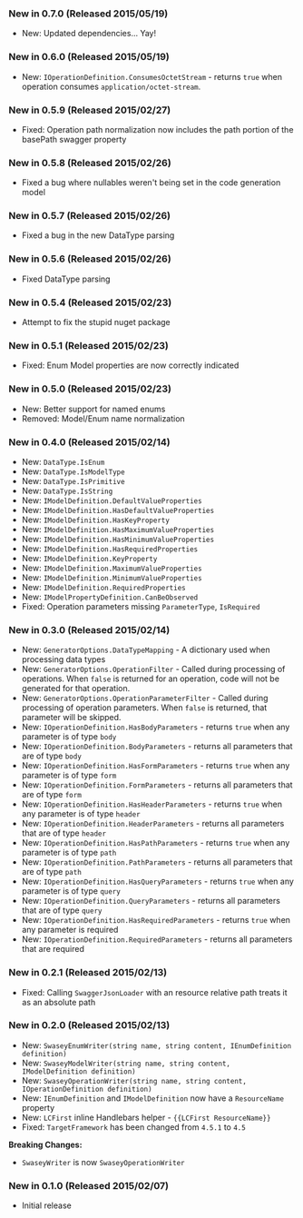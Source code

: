 ### New in 0.7.0 (Released 2015/05/19)
* New: Updated dependencies... Yay!

### New in 0.6.0 (Released 2015/05/19)
* New: `IOperationDefinition.ConsumesOctetStream` - returns `true` when operation consumes `application/octet-stream`.

### New in 0.5.9 (Released 2015/02/27)
* Fixed: Operation path normalization now includes the path portion of the basePath swagger property

### New in 0.5.8 (Released 2015/02/26)
* Fixed a bug where nullables weren't being set in the code generation model

### New in 0.5.7 (Released 2015/02/26)
* Fixed a bug in the new DataType parsing

### New in 0.5.6 (Released 2015/02/26)
* Fixed DataType parsing

### New in 0.5.4 (Released 2015/02/23)
* Attempt to fix the stupid nuget package

### New in 0.5.1 (Released 2015/02/23)
* Fixed: Enum Model properties are now correctly indicated

### New in 0.5.0 (Released 2015/02/23)
* New: Better support for named enums
* Removed: Model/Enum name normalization

### New in 0.4.0 (Released 2015/02/14)
* New: `DataType.IsEnum`
* New: `DataType.IsModelType`
* New: `DataType.IsPrimitive`
* New: `DataType.IsString`
* New: `IModelDefinition.DefaultValueProperties`
* New: `IModelDefinition.HasDefaultValueProperties`
* New: `IModelDefinition.HasKeyProperty`
* New: `IModelDefinition.HasMaximumValueProperties`
* New: `IModelDefinition.HasMinimumValueProperties`
* New: `IModelDefinition.HasRequiredProperties`
* New: `IModelDefinition.KeyProperty`
* New: `IModelDefinition.MaximumValueProperties`
* New: `IModelDefinition.MinimumValueProperties`
* New: `IModelDefinition.RequiredProperties`
* New: `IModelPropertyDefinition.CanBeObserved`
* Fixed: Operation parameters missing `ParameterType`, `IsRequired`

### New in 0.3.0 (Released 2015/02/14)
* New: `GeneratorOptions.DataTypeMapping` - A dictionary used when processing data types
* New: `GeneratorOptions.OperationFilter` - Called during processing of operations. When `false` is returned for an operation, code will not be generated for that operation.
* New: `GeneratorOptions.OperationParameterFilter` - Called during processing of operation parameters. When `false` is returned, that parameter will be skipped.
* New: `IOperationDefinition.HasBodyParameters` - returns `true` when any parameter is of type `body`
* New: `IOperationDefinition.BodyParameters` - returns all parameters that are of type `body`
* New: `IOperationDefinition.HasFormParameters` - returns `true` when any parameter is of type `form`
* New: `IOperationDefinition.FormParameters` - returns all parameters that are of type `form`
* New: `IOperationDefinition.HasHeaderParameters` - returns `true` when any parameter is of type `header`
* New: `IOperationDefinition.HeaderParameters` - returns all parameters that are of type `header`
* New: `IOperationDefinition.HasPathParameters` - returns `true` when any parameter is of type `path`
* New: `IOperationDefinition.PathParameters` - returns all parameters that are of type `path`
* New: `IOperationDefinition.HasQueryParameters` - returns `true` when any parameter is of type `query`
* New: `IOperationDefinition.QueryParameters` - returns all parameters that are of type `query`
* New: `IOperationDefinition.HasRequiredParameters` - returns `true` when any parameter is required
* New: `IOperationDefinition.RequiredParameters` - returns all parameters that are required

### New in 0.2.1 (Released 2015/02/13)
* Fixed: Calling `SwaggerJsonLoader` with an resource relative path treats it as an absolute path

### New in 0.2.0 (Released 2015/02/13)
* New: `SwaseyEnumWriter(string name, string content, IEnumDefinition definition)`
* New: `SwaseyModelWriter(string name, string content, IModelDefinition definition)`
* New: `SwaseyOperationWriter(string name, string content, IOperationDefinition definition)`
* New: `IEnumDefinition` and `IModelDefinition` now have a `ResourceName` property
* New: `LCFirst` inline Handlebars helper - `{{LCFirst ResourceName}}`
* Fixed: `TargetFramework` has been changed from `4.5.1` to `4.5`

**Breaking Changes:**
* `SwaseyWriter` is now `SwaseyOperationWriter`

### New in 0.1.0 (Released 2015/02/07)
* Initial release
